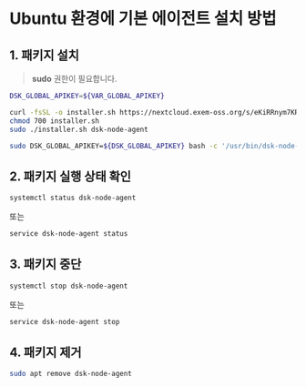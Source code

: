# Ubuntu 환경에 기본 에이전트 설치 방법

## 1. 패키지 설치

> **sudo** 권한이 필요합니다.

<!-- 
example API Key : VAR_GLOBAL_APIKEY=1234567890abcdef1234567890abcdef
 -->
```bash
DSK_GLOBAL_APIKEY=${VAR_GLOBAL_APIKEY}

curl -fsSL -o installer.sh https://nextcloud.exem-oss.org/s/eKiRRnym7KRW98Y/download/dsk-node-agent-install.sh
chmod 700 installer.sh
sudo ./installer.sh dsk-node-agent

sudo DSK_GLOBAL_APIKEY=${DSK_GLOBAL_APIKEY} bash -c '/usr/bin/dsk-node-agent init "'${DSK_GLOBAL_APIKEY}'" && systemctl enable dsk-node-agent --now'
```

## 2. 패키지 실행 상태 확인

```bash
systemctl status dsk-node-agent
```

또는 

```bash
service dsk-node-agent status
```

## 3. 패키지 중단

```bash
systemctl stop dsk-node-agent
```

또는 

```bash
service dsk-node-agent stop
```

## 4. 패키지 제거

```bash
sudo apt remove dsk-node-agent
```
